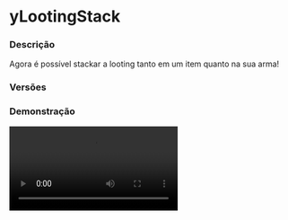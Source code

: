# yLootingStack
<secondary-label ref="rankup"/>

### Descrição
Agora é possível stackar a looting tanto em um item quanto na sua arma!

### Versões
<secondary-label ref="1.8"/>
<secondary-label ref="1.9"/>
<secondary-label ref="1.12"/>
<secondary-label ref="1.16"/>

### Demonstração
<video src="//www.youtube.com/watch?v=92lLS3b_VCg"/>


<chapter title="Comandos" id="commands" collapsible="true">
<code-block lang="plain text">/givelooting - Dá um item custom de looting para um jogador</code-block>
</chapter>

<chapter title="Permissões" id="permissions" collapsible="true">
<code-block lang="plain text">ylootingstack.admin - Permissão para o /givelooting</code-block>
</chapter>



## Erros comuns
<primary-label ref="errors"/>

Antes de configurar o plugin, revise os pontos listados aqui para evitar problemas frequentes durante a configuração.

<seealso style="cards">
    <category ref="wrs">
        <a href="yplugins.md"></a>        <a href="https://ystoreplugins.com.br/plugins/detalhes/31-yLootingStack">Site do plugin yLootingStack</a>
    </category>
</seealso>